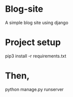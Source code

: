 # Blog-site
A simple blog site using django

# Project setup
pip3 install -r requirements.txt

# Then,
python manage.py runserver
